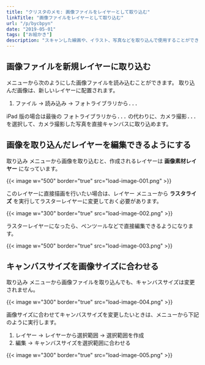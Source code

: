 ```yaml
---
title: "クリスタのメモ: 画像ファイルをレイヤーとして取り込む"
linkTitle: "画像ファイルをレイヤーとして取り込む"
url: "/p/bycbpyn"
date: "2019-05-01"
tags: ["お絵かき"]
description: "スキャンした線画や、イラスト、写真などを取り込んで使用することができます。"
---
```


画像ファイルを新規レイヤーに取り込む
----

メニューから次のようにした画像ファイルを読み込むことができます。
取り込んだ画像は、新しいレイヤーに配置されます。

1. <samp>ファイル</samp> → <samp>読み込み</samp> → <samp>フォトライブラリから...</samp>

iPad 版の場合は最後の <samp>フォトライブラリから...</samp> の代わりに、<samp>カメラ撮影...</samp> を選択して、カメラ撮影した写真を直接キャンバスに取り込めます。


画像を取り込んだレイヤーを編集できるようにする
----

<samp>取り込み</samp> メニューから画像を取り込むと、作成されるレイヤーは **画像素材レイヤー** になっています。

{{< image w="500" border="true" src="load-image-001.png" >}}

このレイヤーに直接描画を行いたい場合は、<samp>レイヤー</samp> メニューから **ラスタライズ** を実行してラスターレイヤーに変更しておく必要があります。

{{< image w="300" border="true" src="load-image-002.png" >}}

ラスターレイヤーになったら、ペンツールなどで直接編集できるようになります。

{{< image w="500" border="true" src="load-image-003.png" >}}


キャンバスサイズを画像サイズに合わせる
----

<samp>取り込み</samp> メニューから画像ファイルを取り込んでも、キャンバスサイズは変更されません。

{{< image w="300" border="true" src="load-image-004.png" >}}

画像サイズに合わせてキャンバスサイズを変更したいときは、メニューから下記のように実行します。

1. <samp>レイヤー</samp> → <samp>レイヤーから選択範囲</samp> → <samp>選択範囲を作成</samp>
2. <samp>編集</samp> → <samp>キャンバスサイズを選択範囲に合わせる</samp>

{{< image w="300" border="true" src="load-image-005.png" >}}


